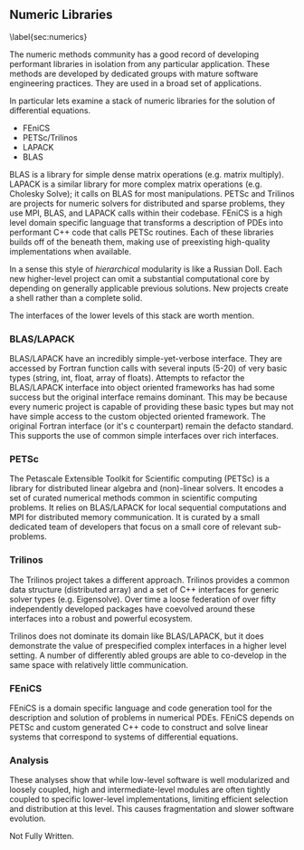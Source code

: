 
Numeric Libraries
-----------------

\label{sec:numerics}

The numeric methods community has a good record of developing performant libraries in isolation from any particular application.  These methods are developed by dedicated groups with mature software engineering practices.  They are used in a broad set of applications.

In particular lets examine a stack of numeric libraries for the solution of differential equations. 

*   FEniCS
*   PETSc/Trilinos
*   LAPACK
*   BLAS

BLAS is a library for simple dense matrix operations (e.g. matrix multiply).  LAPACK is a similar library for more complex matrix operations (e.g. Cholesky Solve); it calls on BLAS for most manipulations.  PETSc and Trilinos are projects for numeric solvers for distributed and sparse problems, they use MPI, BLAS, and LAPACK calls within their codebase.  FEniCS is a high level domain specific language that transforms a description of PDEs into performant C++ code that calls PETSc routines.  Each of these libraries builds off of the beneath them, making use of preexisting high-quality implementations when available.

In a sense this style of *hierarchical* modularity is like a Russian Doll.  Each new higher-level project can omit a substantial computational core by depending on generally applicable previous solutions.  New projects create a shell rather than a complete solid.

The interfaces of the lower levels of this stack are worth mention.  

### BLAS/LAPACK

BLAS/LAPACK have an incredibly simple-yet-verbose interface.  They are accessed by Fortran function calls with several inputs (5-20) of very basic types (string, int, float, array of floats).  Attempts to refactor the BLAS/LAPACK interface into object oriented frameworks has had some success but the original interface remains dominant.  This may be because every numeric project is capable of providing these basic types but may not have simple access to the custom objected oriented framework.  The original Fortran interface (or it's c counterpart) remain the defacto standard.  This supports the use of common simple interfaces over rich interfaces.

### PETSc

The Petascale Extensible Toolkit for Scientific computing (PETSc) is a library for distributed linear algebra and (non)-linear solvers.  It encodes a set of curated numerical methods common in scientific computing problems.  It relies on BLAS/LAPACK for local sequential computations and MPI for distributed memory communication.  It is curated by a small dedicated team of developers that focus on a small core of relevant sub-problems.


### Trilinos

The Trilinos project takes a different approach.  Trilinos provides a common data structure (distributed array) and a set of C++ interfaces for generic solver types (e.g. Eigensolve).  Over time a loose federation of over fifty independently developed packages have coevolved around these interfaces into a robust and powerful ecosystem.

Trilinos does not dominate its domain like BLAS/LAPACK, but it does demonstrate the value of prespecified complex interfaces in a higher level setting.  A number of differently abled groups are able to co-develop in the same space with relatively little communication.


### FEniCS 

FEniCS is a domain specific language and code generation tool for the description and solution of problems in numerical PDEs.  FEniCS depends on PETSc and custom generated C++ code to construct and solve linear systems that correspond to systems of differential equations.

### Analysis

These analyses show that while low-level software is well modularized and loosely coupled, high and intermediate-level modules are often tightly coupled to specific lower-level implementations, limiting efficient selection and distribution at this level.  This causes fragmentation and slower software evolution.

Not Fully Written.

